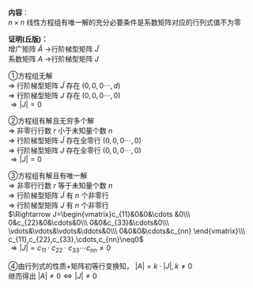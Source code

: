 **内容**：  
$n\times n$ 线性方程组有唯一解的充分必要条件是系数矩阵对应的行列式值不为零  
  
**证明(丘版)：**  
增广矩阵 $\tilde{A}$ →行阶梯型矩阵 $\tilde{J}$  
系数矩阵 $A$ →行阶梯型矩阵 $J$  
  
①方程组无解  
$\Rightarrow$ 行阶梯型矩阵 $\tilde{J}$ 存在 $(0,0,0\cdots,d)$  
$\Rightarrow$ 行阶梯型矩阵 $J$ 存在 $(0,0,0\cdots,0)$  
$\Rightarrow |J|=0$  
  
②方程组有解且无穷多个解  
$\Rightarrow$ 非零行行数 $r$ 小于未知量个数 $n$  
$\Rightarrow$ 行阶梯型矩阵 $\tilde{J}$ 存在全零行 $(0,0,0\cdots,0)$  
$\Rightarrow$ 行阶梯型矩阵 $J$ 存在全零行 $(0,0,0\cdots,0)$  
$\Rightarrow |J|=0$  
  
③方程组有解且有唯一解  
$\Rightarrow$ 非零行行数 $r$ 等于未知量个数 $n$  
$\Rightarrow$ 行阶梯型矩阵 $\tilde{J}$ 有 $n$ 个非零行  
$\Rightarrow$ 行阶梯型矩阵 $J$ 有 $n$ 个非零行  
$\Rightarrow J=\begin{vmatrix}c_{11}&0&0&\cdots  
&0\\\ 0&c_{22}&0&\cdots&0\\\  
0&0&c_{33}&\cdots&0\\\  
\vdots&\vdots&\vdots&\ddots&0\\\  
0&0&0&\cdots&c_{nn}  
\end{vmatrix}\\\  
c_{11},c_{22},c_{33},\cdots,c_{nn}\neq0$  
$\Rightarrow |J|  
=c_{11}\cdot c_{22}\cdot c_{33}\cdots c_{nn}\neq0$  
  
④由行列式的性质+矩阵初等行变换知， $|A|=k\cdot|J|,k\neq0$  
继而得出 $|A|\neq0\Leftrightarrow|J|\neq0$  
